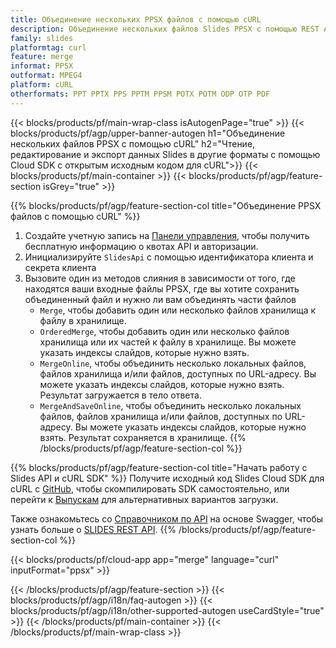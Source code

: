 ```yaml
---
title: Объединение нескольких PPSX файлов с помощью cURL
description: Объединение нескольких файлов Slides PPSX с помощью REST API и cURL SDK с открытым исходным кодом
family: slides
platformtag: curl
feature: merge
informat: PPSX
outformat: MPEG4
platform: cURL
otherformats: PPT PPTX PPS PPTM PPSM POTX POTM ODP OTP PDF
---
```


{{< blocks/products/pf/main-wrap-class isAutogenPage="true" >}}
{{< blocks/products/pf/agp/upper-banner-autogen h1="Объединение нескольких файлов PPSX с помощью cURL" h2="Чтение, редактирование и экспорт данных Slides в другие форматы с помощью Cloud SDK с открытым исходным кодом для cURL">}}
{{< blocks/products/pf/main-container >}}
{{< blocks/products/pf/agp/feature-section isGrey="true" >}}

{{% blocks/products/pf/agp/feature-section-col title="Объединение PPSX файлов с помощью cURL" %}}
1. Создайте учетную запись на <a href="https://dashboard.aspose.cloud/">Панели управления</a>, чтобы получить бесплатную информацию о квотах API и авторизации.
1. Инициализируйте ```SlidesApi``` с помощью идентификатора клиента и секрета клиента
1. Вызовите один из методов слияния в зависимости от того, где находятся ваши входные файлы PPSX, где вы хотите сохранить объединенный файл и нужно ли вам объединять части файлов
    - ```Merge```, чтобы добавить один или несколько файлов хранилища к файлу в хранилище.
    - ```OrderedMerge```, чтобы добавить один или несколько файлов хранилища или их частей к файлу в хранилище. Вы можете указать индексы слайдов, которые нужно взять.
    - ```MergeOnline```, чтобы объединить несколько локальных файлов, файлов хранилища и/или файлов, доступных по URL-адресу. Вы можете указать индексы слайдов, которые нужно взять. Результат загружается в тело ответа.
    - ```MergeAndSaveOnline```, чтобы объединить несколько локальных файлов, файлов хранилища и/или файлов, доступных по URL-адресу. Вы можете указать индексы слайдов, которые нужно взять. Результат сохраняется в хранилище.
{{% /blocks/products/pf/agp/feature-section-col %}}

{{% blocks/products/pf/agp/feature-section-col title="Начать работу с Slides API и cURL SDK" %}}
Получите исходный код Slides Cloud SDK для cURL с [GitHub](https://github.com/aspose-slides-cloud/aspose-slides-cloud-curl), чтобы скомпилировать SDK самостоятельно, или перейти к [Выпускам](https://releases.aspose.cloud/) для альтернативных вариантов загрузки.

Также ознакомьтесь со [Справочником по API](https://apireference.aspose.cloud/slides/) на основе Swagger, чтобы узнать больше о [SLIDES REST API](https://products.aspose.cloud/slides/curl/).
{{% /blocks/products/pf/agp/feature-section-col %}}

{{< blocks/products/pf/cloud-app app="merge" language="curl" inputFormat="ppsx" >}}

{{< /blocks/products/pf/agp/feature-section >}}
{{< blocks/products/pf/agp/i18n/faq-autogen >}}
{{< blocks/products/pf/agp/i18n/other-supported-autogen useCardStyle="true" >}}
{{< /blocks/products/pf/main-container >}}
{{< /blocks/products/pf/main-wrap-class >}}